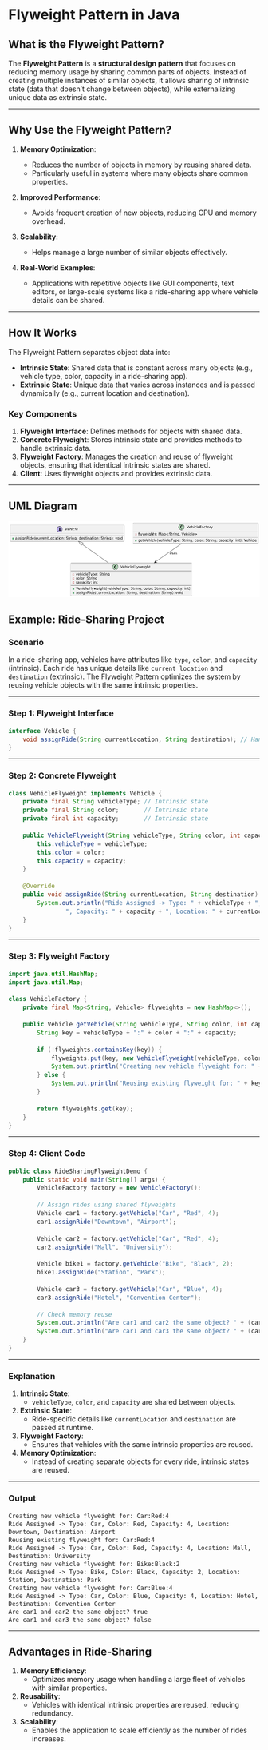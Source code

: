 # Flyweight Pattern in Java

## **What is the Flyweight Pattern?**
The **Flyweight Pattern** is a **structural design pattern** that focuses on reducing memory usage by sharing common parts of objects. Instead of creating multiple instances of similar objects, it allows sharing of intrinsic state (data that doesn’t change between objects), while externalizing unique data as extrinsic state.

---

## **Why Use the Flyweight Pattern?**

1. **Memory Optimization**: 
   - Reduces the number of objects in memory by reusing shared data.
   - Particularly useful in systems where many objects share common properties.

2. **Improved Performance**:
   - Avoids frequent creation of new objects, reducing CPU and memory overhead.

3. **Scalability**:
   - Helps manage a large number of similar objects effectively.

4. **Real-World Examples**:
   - Applications with repetitive objects like GUI components, text editors, or large-scale systems like a ride-sharing app where vehicle details can be shared.

---

## **How It Works**

The Flyweight Pattern separates object data into:
- **Intrinsic State**: Shared data that is constant across many objects (e.g., vehicle type, color, capacity in a ride-sharing app).
- **Extrinsic State**: Unique data that varies across instances and is passed dynamically (e.g., current location and destination).

### **Key Components**
1. **Flyweight Interface**: Defines methods for objects with shared data.
2. **Concrete Flyweight**: Stores intrinsic state and provides methods to handle extrinsic data.
3. **Flyweight Factory**: Manages the creation and reuse of flyweight objects, ensuring that identical intrinsic states are shared.
4. **Client**: Uses flyweight objects and provides extrinsic data.

---

## UML Diagram
![Class Diagram](flyweightPatternDiagram.png)

## **Example: Ride-Sharing Project**

### **Scenario**
In a ride-sharing app, vehicles have attributes like `type`, `color`, and `capacity` (intrinsic). Each ride has unique details like `current location` and `destination` (extrinsic). The Flyweight Pattern optimizes the system by reusing vehicle objects with the same intrinsic properties.

---

### **Step 1: Flyweight Interface**
```java
interface Vehicle {
    void assignRide(String currentLocation, String destination); // Handles extrinsic data
}
```

---

### **Step 2: Concrete Flyweight**
```java
class VehicleFlyweight implements Vehicle {
    private final String vehicleType; // Intrinsic state
    private final String color;       // Intrinsic state
    private final int capacity;       // Intrinsic state

    public VehicleFlyweight(String vehicleType, String color, int capacity) {
        this.vehicleType = vehicleType;
        this.color = color;
        this.capacity = capacity;
    }

    @Override
    public void assignRide(String currentLocation, String destination) {
        System.out.println("Ride Assigned -> Type: " + vehicleType + ", Color: " + color +
                ", Capacity: " + capacity + ", Location: " + currentLocation + ", Destination: " + destination);
    }
}
```

---

### **Step 3: Flyweight Factory**
```java
import java.util.HashMap;
import java.util.Map;

class VehicleFactory {
    private final Map<String, Vehicle> flyweights = new HashMap<>();

    public Vehicle getVehicle(String vehicleType, String color, int capacity) {
        String key = vehicleType + ":" + color + ":" + capacity;

        if (!flyweights.containsKey(key)) {
            flyweights.put(key, new VehicleFlyweight(vehicleType, color, capacity));
            System.out.println("Creating new vehicle flyweight for: " + key);
        } else {
            System.out.println("Reusing existing flyweight for: " + key);
        }

        return flyweights.get(key);
    }
}
```

---

### **Step 4: Client Code**
```java
public class RideSharingFlyweightDemo {
    public static void main(String[] args) {
        VehicleFactory factory = new VehicleFactory();

        // Assign rides using shared flyweights
        Vehicle car1 = factory.getVehicle("Car", "Red", 4);
        car1.assignRide("Downtown", "Airport");

        Vehicle car2 = factory.getVehicle("Car", "Red", 4);
        car2.assignRide("Mall", "University");

        Vehicle bike1 = factory.getVehicle("Bike", "Black", 2);
        bike1.assignRide("Station", "Park");

        Vehicle car3 = factory.getVehicle("Car", "Blue", 4);
        car3.assignRide("Hotel", "Convention Center");

        // Check memory reuse
        System.out.println("Are car1 and car2 the same object? " + (car1 == car2));
        System.out.println("Are car1 and car3 the same object? " + (car1 == car3));
    }
}
```

---

### **Explanation**
1. **Intrinsic State**:
   - `vehicleType`, `color`, and `capacity` are shared between objects.
2. **Extrinsic State**:
   - Ride-specific details like `currentLocation` and `destination` are passed at runtime.
3. **Flyweight Factory**:
   - Ensures that vehicles with the same intrinsic properties are reused.
4. **Memory Optimization**:
   - Instead of creating separate objects for every ride, intrinsic states are reused.

---

### **Output**
```
Creating new vehicle flyweight for: Car:Red:4
Ride Assigned -> Type: Car, Color: Red, Capacity: 4, Location: Downtown, Destination: Airport
Reusing existing flyweight for: Car:Red:4
Ride Assigned -> Type: Car, Color: Red, Capacity: 4, Location: Mall, Destination: University
Creating new vehicle flyweight for: Bike:Black:2
Ride Assigned -> Type: Bike, Color: Black, Capacity: 2, Location: Station, Destination: Park
Creating new vehicle flyweight for: Car:Blue:4
Ride Assigned -> Type: Car, Color: Blue, Capacity: 4, Location: Hotel, Destination: Convention Center
Are car1 and car2 the same object? true
Are car1 and car3 the same object? false
```

---

## **Advantages in Ride-Sharing**
1. **Memory Efficiency**:
   - Optimizes memory usage when handling a large fleet of vehicles with similar properties.
2. **Reusability**:
   - Vehicles with identical intrinsic properties are reused, reducing redundancy.
3. **Scalability**:
   - Enables the application to scale efficiently as the number of rides increases.
